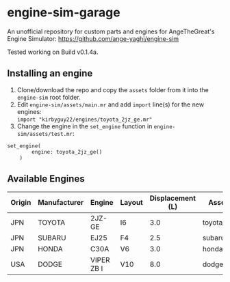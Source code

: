 # engine-sim-garage
 An unofficial repository for custom parts and engines for AngeTheGreat's Engine Simulator: https://github.com/ange-yaghi/engine-sim

Tested working on Build v0.1.4a.

## Installing an engine
1. Clone/download the repo and copy the `assets` folder from it into the `engine-sim` root folder.
2. Edit `engine-sim/assets/main.mr` and add `import` line(s) for the new engines:  
`import "kirbyguy22/engines/toyota_2jz_ge.mr"`
3. Change the engine in the `set_engine` function in `engine-sim/assets/test.mr`:  
```
set_engine(
        engine: toyota_2jz_ge()
    )
```

## Available Engines
| Origin | Manufacturer | Engine | Layout | Displacement (L) | Asset Name | Author |
| --- | ------------ | ------ | ------ | ---------------- | ---------- | ------ |
| JPN | TOYOTA | 2JZ-GE | I6 | 3.0 | toyota_2jz_ge | kirbyguy22 |
| JPN | SUBARU | EJ25 | F4 | 2.5 | subaru_ej25 | kirbyguy22 |
| JPN | HONDA | C30A | V6 | 3.0 | honda_c30a | kirbyguy22 |
| USA | DODGE | VIPER ZB I | V10 | 8.0 | dodge_viper_zbi | kirbyguy22 |
